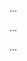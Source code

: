 <panel type="info" header="Can use assertions :star::star::star:" expandable expanded no-close>

<panel type="info" header="Can explain assertions :star::star::star:" expandable>
  <include src="../../book/errorHandling/assertions/what/full.md" />
  <panel header=":trophy: Evidence" expanded>

...

  </panel>
</panel>

<panel type="success" header="Can use assertions optimally :star::star::star::star:" expandable>
  <include src="../../book/errorHandling/assertions/when/full.md" />
  <panel header=":trophy: Evidence" expanded>

...

  </panel>
</panel>

<panel type="info" header="Can distinguish situations where exceptions should be used from those where assertions are more suitable :star::star::star:" expandable>
  <include src="../../book/errorHandling/assertions/exceptionsVsAssertions/full.md" />
  <panel header=":trophy: Evidence" expanded>

...

  </panel>
</panel>

</panel>
